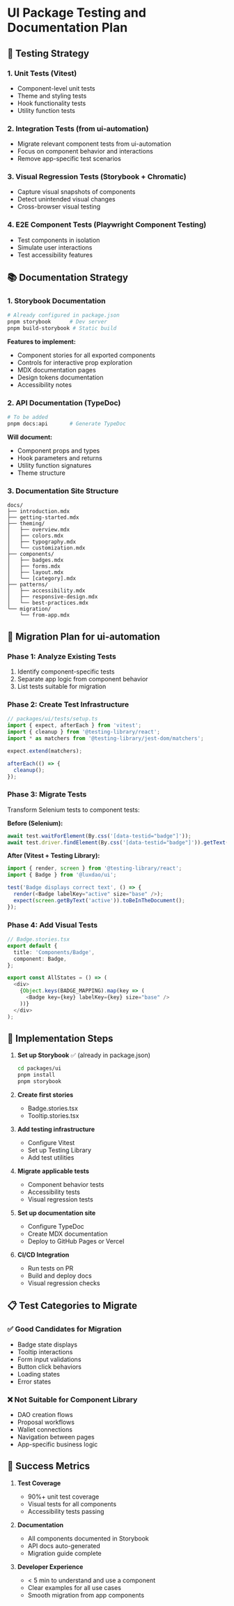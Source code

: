# UI Package Testing and Documentation Plan

## 🧪 Testing Strategy

### 1. Unit Tests (Vitest)
- Component-level unit tests
- Theme and styling tests
- Hook functionality tests
- Utility function tests

### 2. Integration Tests (from ui-automation)
- Migrate relevant component tests from ui-automation
- Focus on component behavior and interactions
- Remove app-specific test scenarios

### 3. Visual Regression Tests (Storybook + Chromatic)
- Capture visual snapshots of components
- Detect unintended visual changes
- Cross-browser visual testing

### 4. E2E Component Tests (Playwright Component Testing)
- Test components in isolation
- Simulate user interactions
- Test accessibility features

## 📚 Documentation Strategy

### 1. Storybook Documentation
```bash
# Already configured in package.json
pnpm storybook      # Dev server
pnpm build-storybook # Static build
```

**Features to implement:**
- Component stories for all exported components
- Controls for interactive prop exploration
- MDX documentation pages
- Design tokens documentation
- Accessibility notes

### 2. API Documentation (TypeDoc)
```bash
# To be added
pnpm docs:api       # Generate TypeDoc
```

**Will document:**
- Component props and types
- Hook parameters and returns
- Utility function signatures
- Theme structure

### 3. Documentation Site Structure
```
docs/
├── introduction.mdx
├── getting-started.mdx
├── theming/
│   ├── overview.mdx
│   ├── colors.mdx
│   ├── typography.mdx
│   └── customization.mdx
├── components/
│   ├── badges.mdx
│   ├── forms.mdx
│   ├── layout.mdx
│   └── [category].mdx
├── patterns/
│   ├── accessibility.mdx
│   ├── responsive-design.mdx
│   └── best-practices.mdx
└── migration/
    └── from-app.mdx
```

## 🔄 Migration Plan for ui-automation

### Phase 1: Analyze Existing Tests
1. Identify component-specific tests
2. Separate app logic from component behavior
3. List tests suitable for migration

### Phase 2: Create Test Infrastructure
```typescript
// packages/ui/tests/setup.ts
import { expect, afterEach } from 'vitest';
import { cleanup } from '@testing-library/react';
import * as matchers from '@testing-library/jest-dom/matchers';

expect.extend(matchers);

afterEach(() => {
  cleanup();
});
```

### Phase 3: Migrate Tests
Transform Selenium tests to component tests:

**Before (Selenium):**
```typescript
await test.waitForElement(By.css('[data-testid="badge"]'));
await test.driver.findElement(By.css('[data-testid="badge"]')).getText();
```

**After (Vitest + Testing Library):**
```typescript
import { render, screen } from '@testing-library/react';
import { Badge } from '@luxdao/ui';

test('Badge displays correct text', () => {
  render(<Badge labelKey="active" size="base" />);
  expect(screen.getByText('active')).toBeInTheDocument();
});
```

### Phase 4: Add Visual Tests
```typescript
// Badge.stories.tsx
export default {
  title: 'Components/Badge',
  component: Badge,
};

export const AllStates = () => (
  <div>
    {Object.keys(BADGE_MAPPING).map(key => (
      <Badge key={key} labelKey={key} size="base" />
    ))}
  </div>
);
```

## 🚀 Implementation Steps

1. **Set up Storybook** ✅ (already in package.json)
   ```bash
   cd packages/ui
   pnpm install
   pnpm storybook
   ```

2. **Create first stories**
   - Badge.stories.tsx
   - Tooltip.stories.tsx

3. **Add testing infrastructure**
   - Configure Vitest
   - Set up Testing Library
   - Add test utilities

4. **Migrate applicable tests**
   - Component behavior tests
   - Accessibility tests
   - Visual regression tests

5. **Set up documentation site**
   - Configure TypeDoc
   - Create MDX documentation
   - Deploy to GitHub Pages or Vercel

6. **CI/CD Integration**
   - Run tests on PR
   - Build and deploy docs
   - Visual regression checks

## 📋 Test Categories to Migrate

### ✅ Good Candidates for Migration
- Badge state displays
- Tooltip interactions
- Form input validations
- Button click behaviors
- Loading states
- Error states

### ❌ Not Suitable for Component Library
- DAO creation flows
- Proposal workflows
- Wallet connections
- Navigation between pages
- App-specific business logic

## 🎯 Success Metrics

1. **Test Coverage**
   - 90%+ unit test coverage
   - Visual tests for all components
   - Accessibility tests passing

2. **Documentation**
   - All components documented in Storybook
   - API docs auto-generated
   - Migration guide complete

3. **Developer Experience**
   - < 5 min to understand and use a component
   - Clear examples for all use cases
   - Smooth migration from app components